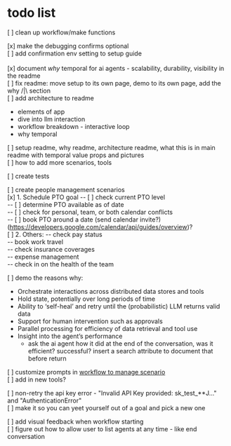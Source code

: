 # todo list
[ ] clean up workflow/make functions

[x] make the debugging confirms optional <br />
[ ] add confirmation env setting to setup guide <br />
 <br />
[x] document *why* temporal for ai agents - scalability, durability, visibility in the readme <br />
[ ] fix readme: move setup to its own page, demo to its own page, add the why /|\ section <br />
[ ] add architecture to readme <br />
- elements of app <br />
- dive into llm interaction <br />
- workflow breakdown - interactive loop <br />
- why temporal <br />

[ ] setup readme, why readme, architecture readme, what this is in main readme with temporal value props and pictures <br />
[ ] how to add more scenarios, tools <br />

[ ] create tests<br />

[ ] create people management scenarios <br />
[x] 1. Schedule PTO goal
-- [ ] check current PTO level <br />
-- [ ] determine PTO available as of date <br />
-- [ ] check for personal, team, or both calendar conflicts <br />
-- [ ] book PTO around a date (send calendar invite?) (https://developers.google.com/calendar/api/guides/overview)? <br />
[ ] 2. Others:
-- check pay status <br />
-- book work travel <br />
-- check insurance coverages <br />
-- expense management <br />
-- check in on the health of the team <br />

[ ] demo the reasons why: <br />
- Orchestrate interactions across distributed data stores and tools <br />
- Hold state, potentially over long periods of time <br />
- Ability to ‘self-heal’ and retry until the (probabilistic) LLM returns valid data <br />
- Support for human intervention such as approvals <br />
- Parallel processing for efficiency of data retrieval and tool use <br />
- Insight into the agent’s performance <br />
    - ask the ai agent how it did at the end of the conversation, was it efficient? successful? insert a search attribute to document that before return

[ ] customize prompts in [workflow to manage scenario](./workflows/tool_workflow.py)<br />
[ ] add in new tools? <br />

[ ] non-retry the api key error - "Invalid API Key provided: sk_test_**J..." and "AuthenticationError" <br />
[ ] make it so you can yeet yourself out of a goal and pick a new one <br />

[ ] add visual feedback when workflow starting <br />
[ ] figure out how to allow user to list agents at any time - like end conversation <br />
